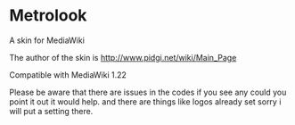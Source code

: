 Metrolook
=========

A skin for MediaWiki

The author of the skin is http://www.pidgi.net/wiki/Main_Page


Compatible with MediaWiki 1.22

Please be aware that there are issues in the codes if you see any could you point it out it would help. and there are things like logos already set sorry i will put a setting there.
